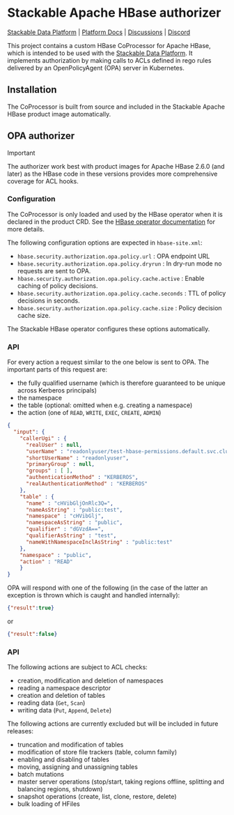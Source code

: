# Stackable Apache HBase authorizer

[Stackable Data Platform](https://stackable.tech/) | [Platform Docs](https://docs.stackable.tech/) | [Discussions](https://github.com/orgs/stackabletech/discussions) | [Discord](https://discord.gg/7kZ3BNnCAF)

This project contains a custom HBase CoProcessor for Apache HBase, which is intended to be used with the [Stackable Data Platform](https://stackable.tech).
It implements authorization by making calls to ACLs defined in rego rules delivered by an OpenPolicyAgent (OPA) server in Kubernetes.

## Installation
The CoProcessor is built from source and included in the Stackable Apache HBase product image automatically.

## OPA authorizer

> [!IMPORTANT]
> The authorizer work best with product images for Apache HBase 2.6.0 (and later) as the HBase code in these versions provides more comprehensive coverage for ACL hooks.

### Configuration

The CoProcessor is only loaded and used by the HBase operator when it is declared in the product CRD.
See the [HBase operator documentation](https://docs.stackable.tech/home/stable/hbase/reference/crds) for more details.

The following configuration options are expected in `hbase-site.xml`:

- `hbase.security.authorization.opa.policy.url` : OPA endpoint URL
- `hbase.security.authorization.opa.policy.dryrun` : In dry-run mode no requests are sent to OPA.
- `hbase.security.authorization.opa.policy.cache.active` : Enable caching of policy decisions.
- `hbase.security.authorization.opa.policy.cache.seconds` : TTL of policy decisions in seconds.
- `hbase.security.authorization.opa.policy.cache.size` : Policy decision cache size.

The Stackable HBase operator configures these options automatically.

### API

For every action a request similar to the one below is sent to OPA. The important parts of this request are:

- the fully qualified username (which is therefore guaranteed to be unique across Kerberos principals)
- the namespace
- the table (optional: omitted when e.g. creating a namespace)
- the action (one of `READ`, `WRITE`, `EXEC`, `CREATE`, `ADMIN`)

```json
{
  "input": {
    "callerUgi" : {
      "realUser" : null,
      "userName" : "readonlyuser/test-hbase-permissions.default.svc.cluster.local@CLUSTER.LOCAL",
      "shortUserName" : "readonlyuser",
      "primaryGroup" : null,
      "groups" : [ ],
      "authenticationMethod" : "KERBEROS",
      "realAuthenticationMethod" : "KERBEROS"
    },
    "table" : {
      "name" : "cHVibGljOnRlc3Q=",
      "nameAsString" : "public:test",
      "namespace" : "cHVibGlj",
      "namespaceAsString" : "public",
      "qualifier" : "dGVzdA==",
      "qualifierAsString" : "test",
      "nameWithNamespaceInclAsString" : "public:test"
    },
    "namespace" : "public",
    "action" : "READ"
    }
}
```

OPA will respond with one of the following (in the case of the latter an exception is thrown which is caught and handled internally):

```json
{"result":true}
```

or

```json
{"result":false}
```

### API

The following actions are subject to ACL checks:

- creation, modification and deletion of namespaces
- reading a namespace descriptor
- creation and deletion of tables
- reading data (`Get`, `Scan`)
- writing data (`Put`, `Append`, `Delete`)

The following actions are currently excluded but will be included in future releases:

- truncation and modification of tables
- modification of store file trackers (table, column family)
- enabling and disabling of tables
- moving, assigning and unassigning tables
- batch mutations
- master server operations (stop/start, taking regions offline, splitting and balancing regions, shutdown)
- snapshot operations (create, list, clone, restore, delete)
- bulk loading of HFiles
